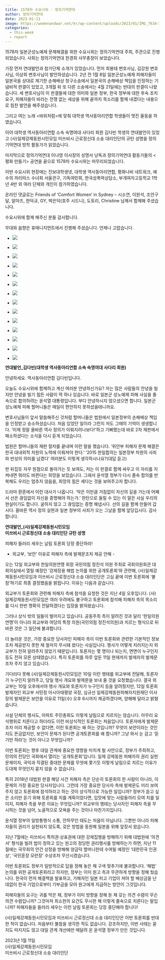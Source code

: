 ```yaml
---
title: 1578차 수요시위 - 정의기억연대
author: 정의기억연대
date: 2023-01-11
image: https://womenandwar.net/kr/wp-content/uploads/2023/01/IMG_7634-1024x683.jpg
categories:
  - this-week
  - report
---
```


1578차 일본군성노예제 문제해결을 위한 수요시위는 정의기억연대 주최, 주관으로 진행되었습니다. 사회는 정의기억연대 한경희 사무총장이 보았습니다.

가장 먼저 연대발언과 참가단체 소개가 있었습니다. 먼저 최봉태 변호사님, 김강원 변호사님, 이상희 변호사님이 발언하셨습니다. 2년 전 1월 8일 일본군성노예제 피해자들이 일본국을 상대로 제기한 손해배상 청구소송에서 일본국의 손해배상 책임을 인정하는 기념비적 판결이 있었고, 3개월 뒤 또 다른 소송에서는 4월 21일에는 반대의 판결이 나왔습니다. 세 변호사님이 이 판결들에 대한 의미와 일본 정부, 한국 정부에 대한 후속 조치 요구, 피해자들이 바라는 전쟁 없는 세상을 위해 끝까지 목소리를 함께 내겠다는 내용으로 힘찬 발언을 해주셨습니다.

그리고 여는 노래 <바위처럼>에 맞춰 대학생 역사동아리연합 학생들이 멋진 율동을 하였습니다.

이어 대학생 역사동아리연합 소속 숙명여대 사다리 회원 김다빈 학생의 연대발언이 있었고 (사)일제강제동원시민모임 미쓰비시 근로정신대 소송 대리인단의 규탄 성명을 정의기억연대 방학 활동가가 읽었습니다.

마지막으로 정의기억연대 이나영 이사장의 성명서 낭독과 정의기억연대 활동가들의 <평화 만들기> 공연을 끝으로 1578차 수요시위는 마무리되었습니다.

이번 수요시위 현장에는 진보대학생넷, 대학생 역사동아리연합, 평화나비 네트워크, 예수의 까리따스 수녀회 서울관구, 기독여민회, 한국성폭력상담소, 부개여자고등학교 1학년 4반 외 여러 단체와 개인이 참가하였습니다.

온라인 댓글로는 Friends of ‘Comfort Women’ in Sydney – 시소연, 이원석, 조안구달, 알마즈, 한덕규, GY, 박은덕(호주 시드니), 도토리, Christine 님께서 함께해 주셨습니다.

수요시위에 함께 해주신 분들 감사합니다.

무대와 음향은 휴매니지먼트에서 진행해 주셨습니다. 언제나 고맙습니다.

- ![](https://womenandwar.net/kr/wp-content/uploads/2023/01/IMG_7634-1024x683.jpg)
    
- ![](https://womenandwar.net/kr/wp-content/uploads/2023/01/IMG_7642-1024x683.jpg)
    
- ![](https://womenandwar.net/kr/wp-content/uploads/2023/01/IMG_7649-1024x683.jpg)
    
- ![](https://womenandwar.net/kr/wp-content/uploads/2023/01/IMG_7654-1024x683.jpg)
    
- ![](https://womenandwar.net/kr/wp-content/uploads/2023/01/IMG_7667-1024x683.jpg)
    
- ![](https://womenandwar.net/kr/wp-content/uploads/2023/01/IMG_7672-1024x683.jpg)
    
- ![](https://womenandwar.net/kr/wp-content/uploads/2023/01/IMG_7680-1024x683.jpg)
    
- ![](https://womenandwar.net/kr/wp-content/uploads/2023/01/IMG_7697-1024x683.jpg)
    
- ![](https://womenandwar.net/kr/wp-content/uploads/2023/01/IMG_7715-1024x683.jpg)
    
- ![](https://womenandwar.net/kr/wp-content/uploads/2023/01/IMG_7736-1024x683.jpg)
    
- ![](https://womenandwar.net/kr/wp-content/uploads/2023/01/IMG_7748-1024x683.jpg)
    
- ![](https://womenandwar.net/kr/wp-content/uploads/2023/01/IMG_7769-1024x683.jpg)
    
- ![](https://womenandwar.net/kr/wp-content/uploads/2023/01/IMG_7807-1024x683.jpg)
    
- ![](https://womenandwar.net/kr/wp-content/uploads/2023/01/IMG_7821-1024x683.jpg)
    

**연대발언\_김다빈(대학생 역사동아리연합 소속 숙명여대 사다리 회원)**

안녕하세요. 역사동아리연합 김다빈입니다.

오늘도 수요시위에 함께하고 계신 여러분 안녕하신가요? 저는 많은 사람들의 안녕을 빌지만 안녕을 빌기 힘든 사람이 딱 하나 있습니다. 바로 일본군 성노예제 피해 사실을 졸속으로 합의하려는 윤석열 대통령입니다. 부디 안녕하시지 않으셨으면 합니다. 일본군 성노예제 피해 할머니들은 매일이 편안하지 못하셨을테니까요.

변호사님들이 앞서 말씀해주신 것처럼 할머니들은 법원에서 일본정부의 손해배상 책임을 인정받고 승소하셨습니다. 처음 있었던 일이라 그런지 저도 그때의 기억이 생생합니다. ‘이제 정말 올바른 역사 정의가 이뤄지려나보다!’하고 기뻐했는데 바로 2차 재판에서 패소하셨다는 소식을 다시 듣게 되었습니다.

법원은 할머니들의 재판 절차를 끝내며 이런 말을 했습니다. ‘위안부 피해자 문제 해결은 한국 대내외적 차원의 노력에 이뤄져야 한다.’ ‘2015 한일합의는 일본정부 차원의 사죄와 반성의 의미를 남겼다’ 여러분도 이렇게 생각하시나요?(대답 듣고)

판 뒤집듯 자꾸 원점으로 돌아가는 듯 보여도, 저는 이 판결로 함께 싸우고 이 자리를 지켜내면 뭐라도 바뀐다는 희망을 보았습니다. 그래서 윤석열 정부가 다시 졸속 합의를 반복해도 우리는 멈추지 않음을, 희망의 힘은 세다는 것을 보여주고자 합니다.

드라마 환혼에서 이런 대사가 나옵니다. ‘악은 이만큼 거침없이 자신의 길을 가는데 어째서 선은 끊임없이 자신을 증명해야 하는가.’ 한탄으로 들릴 수 있는 이 말은 사실 우리의 현실이기도 합니다. 굴하지 않고 그 끊임없는 증명 해냅시다. 선의 길을 함께 만들어 갑시다. 올바른 역사 정의 실현과 일본 정부의 사죄가 오는 그날을 함께 앞당깁시다. 감사합니다.

**연대발언\_(사)일제강제동원시민모임  
미쓰비시 근로정신대 소송 대리인단 규탄 성명**

피해자 들러리 세우는 날림 토론회 당장 중단하라!

- 외교부, ‘보안’ 이유로 피해자 측에 발제문조차 제공 안해 -

오는 12일 외교부와 한일의원연맹 회장 국민의힘 정진석 의원 주최로 국회의원회관 대회의실에서 열릴 예정인 ‘강제징용 해법 논의를 위한 공개토론회’와 관련해, (사)일제강제동원시민모임과 미쓰비시 근로정신대 소송 대리인단은 고심 끝에 이번 토론회에 ‘불참’하기로 최종 결정했음을 밝힙니다. 이유는 다음과 같습니다.

외교부가 토론회와 관련해 피해자 측에 참석을 요청한 것은 지난 4일 오후입니다. (사)일제강제동원시민모임은 여러 우려에도 불구하고 토론회에 참석해 피해자 측의 목소리를 다시 한번 명확히 전달하겠다는 입장을 밝혀왔습니다.

그러나 상식 밖의 일들이 벌어지고 있습니다. 공동주최 측이 알려진 것과 달리 ‘한일의원연맹’이 아니라 외교부와 여당의 특정 의원(국민의힘 정진석의원)과 치르는 형식으로 뒤바뀐 것은 그 일단에 불과합니다.

더 놀라운 것은, 가장 중요한 당사자인 피해자 측이 이번 토론회와 관련한 기본적인 정보조차 제공받지 못한 채 철저히 무시돼 왔다는 사실입니다. 행사가 어떻게 치러지는지 외교부가 전혀 알려주지 않았기 때문입니다. 토론자는 몇 명이나 되는지, 면면이 누구인지 등도 전혀 모른 상태였습니다. 특히 토론회를 하루 앞둔 11일 현재까지 발제자의 발제문조차 주지 않고 있습니다.

기다리다 못해 (사)일제강제동원시민모임은 10일 이런 행태를 외교부에 전달해, 토론자가 누구인지 알려주고, 당일 행사 개요와 발제문을 보내 줄 것을 요청했습니다. 결국 외교부는 10일 오후에서야 행사 개요와 토론자가 누구인지 등을 알려줬지만, 12일 토론회 발제자인 외교부 서민정 아시아태평양 국장, 심규선 일제강제동원피해자지원재단 이사장의 발제문은 보안을 이유로 11일(수) 오후 6시까지 제공하겠다며, 양해해 달라고 밝혔습니다.

사설 단체의 행사도, 아파트 주민총회도 이렇게 날림으로 치르지는 않습니다. 아무리 요식행위로 치른다고 하더라도 이런 비상식적인 토론회는 처음입니다. 토론자에게 발제문조차 미리 제공할 수 없다면, 이런 토론회는 왜 하는 것입니까? 무엇이 보안이라는 것인지도 뜬금없지만, 보안이 문제가 된다면 공개토론회를 왜 합니까? 그냥 와서 눈 감고 ‘듣기만 하라’는 것이 아니고 무엇입니까?

이번 토론회는 향후 대일 관계에 중요한 영향을 미치게 될 사안으로, 정부가 주최하고, 민의의 전당인 국회에서 열리는 ‘공개토론회’입니다. 일제 강제동원 피해자의 권리 실현문제이자, 국익과 직결된 중대한 문제를 무엇에 쫓기듯 이렇게 날림으로 치르는 이유가 도대체 무엇인지 묻지 않을 수 없습니다.

특히 2018년 대법원 판결 해당 사건 피해자 측은 단순히 토론회의 한 사람이 아니라, 이 문제의 가장 중요한 당사자입니다. 그런데 가장 중요한 당사자 측에 발제문도 미리 보여주지 않고 토론회에 참석하라고 하는 것이 상식적으로 가능한 일입니까? 정부가 듣고 싶은 소리만 듣기 위해 토론회를 치를 계획이었다면, 입맛에 맞는 사람들끼리 모여 치를 일이지, 피해자 측을 부른 이유는 무엇입니까? 외교부의 행태는 당사자인 피해자 측을 무시하는 것을 넘어, 노골적으로 모욕을 주는 것이나 마찬가지입니다.

윤석열 정부의 일방통행식 소통, 안하무인 태도는 처음이 아닙니다. 그뿐만 아니라 피해자들의 권리가 실현되지 않도록, 갖은 방법을 동원해 일본을 위해 앞장서 왔습니다.

지난 7월에는 미쓰비시 특허권‧상표권에 대한 강제집행을 방해하기 위해 대법원에 ‘의견서’ 형식을 빌려 법이 정하고 있는 원고의 정당한 권리행사를 방해하는가 하면, 지난 11월에는 국무회의 안건 상정을 방해해 양금덕 할머니한테 수여될 예정인 ‘대한민국 인권상’, ‘국민훈장 모란장’ 수상조차 무산시켰습니다.

이번 토론회도 정부가 일방적으로 답을 정해 놓은 채 구색 맞추기에 불과합니다. ‘해법’ 논의를 위한 공개토론회라고 하지만, 정부는 이미 원고 측과 무관하게 방향을 정해 뒀습니다. 한국이 먼저 해결책을 발표하고, 가해자인 일본 피고 기업이 져야 할 배상금을 난데없이 한국 기업으로부터 기부금을 모아 원고에게 지급하는 방안이 그것입니다.

피해자들의 요구는 귀를 막은 채, 정부가 이미 방향을 정해 둔 채 갖는 의견 수렴이 무슨 의견 수렴입니까? 그것마저 최소한의 요건도 무시한 채 이렇게 졸속으로 치른다는 말입니까? 피해자들을 들러리 세우는 이런 날림 토론회는 당장 중단해야 합니다!

(사)일제강제동원시민모임과 미쓰비시 근로정신대 소송 대리인단은 이번 토론회를 반대한 적이 없습니다. 처음부터 불참을 생각한 적도 없습니다. 강조하지만, 이번 사태는 묻지도 따지지도 않고 대일 관계 개선에만 매달려 온 윤석열 정부가 만든 것입니다.

2023년 1월 11일  
(사)일제강제동원시민모임  
미쓰비시 근로정신대 소송 대리인단
